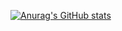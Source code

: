 [![Anurag's GitHub stats](https://github-readme-stats.vercel.app/api?username=xyh1018&theme=vue-dark)](https://github.com/anuraghazra/github-readme-stats)
